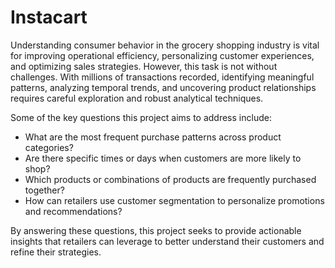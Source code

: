 # Instacart

Understanding consumer behavior in the grocery shopping industry is vital for improving operational efficiency, personalizing customer experiences, and optimizing sales strategies. However, this task is not without challenges. With millions of transactions recorded, identifying meaningful patterns, analyzing temporal trends, and uncovering product relationships requires careful exploration and robust analytical techniques.

Some of the key questions this project aims to address include:

 - What are the most frequent purchase patterns across product categories?
 - Are there specific times or days when customers are more likely to shop?
 - Which products or combinations of products are frequently purchased together?
 - How can retailers use customer segmentation to personalize promotions and recommendations?
   
By answering these questions, this project seeks to provide actionable insights that retailers can leverage to better understand their customers and refine their strategies.
